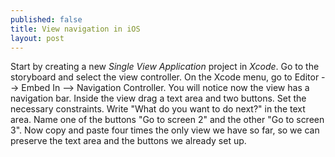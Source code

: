 ```yaml
---
published: false
title: View navigation in iOS
layout: post
---
```

Start by creating a new _Single View Application_ project in _Xcode_. Go to the storyboard and select the view controller. On the Xcode menu, go to Editor --> Embed In --> Navigation Controller. You will notice now the view has a navigation bar. Inside the view drag a text area and two buttons. Set the necessary constraints. Write "What do you want to do next?" in the text area. Name one of the buttons "Go to screen 2" and the other "Go to screen 3". Now copy and paste four times the only view we have so far, so we can preserve the text area and the buttons we already set up.